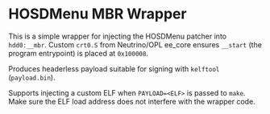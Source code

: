 # HOSDMenu MBR Wrapper

This is a simple wrapper for injecting the HOSDMenu patcher into `hdd0:__mbr`.
Custom `crt0.S` from Neutrino/OPL ee_core ensures `__start` (the program entrypoint) is placed at `0x100008`.

Produces headerless payload suitable for signing with `kelftool` (`payload.bin`).

Supports injecting a custom ELF when `PAYLOAD=<ELF>` is passed to `make`.
Make sure the ELF load address does not interfere with the wrapper code.